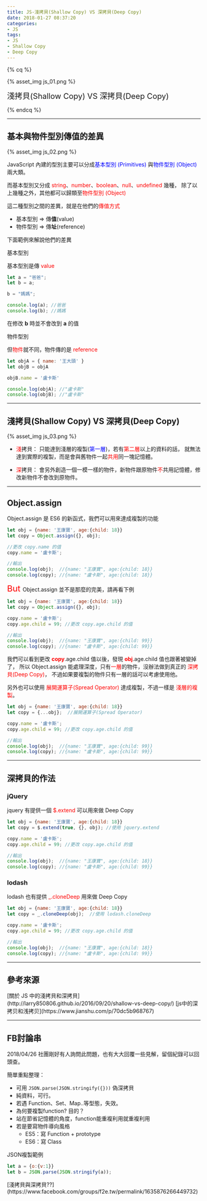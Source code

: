 ```yaml
---
title: JS-淺拷貝(Shallow Copy) VS 深拷貝(Deep Copy)
date: 2018-01-27 08:37:20
categories:
- JS
tags:
- JS
- Shallow Copy
- Deep Copy
---
```


{% cq %}

{% asset_img js_01.png %}

<font style="font-size:20px;"> 淺拷貝(Shallow Copy) VS 深拷貝(Deep Copy) </font>

{% endcq %}

<!-- more -->
***


## 基本與物件型別傳值的差異

{% asset_img js_02.png %}

JavaScript 內建的型別主要可以分成<font color="blue">基本型別 (Primitives)</font> 與<font color="blue">物件型別 (Object)</font> 兩大類。

而基本型別又分成 <font color="red">string</font>、<font color="red">number</font>、<font color="red">boolean</font>、<font color="red">null</font>、<font color="red">undefined</font> 幾種，
除了以上幾種之外，其他都可以歸類至<font color="red">物件型別 (Object)</font>

這二種型別之間的差異，就是在他們的<font color="red">傳值方式</font>

- 基本型別 => 傳**值**(value)
- 物件型別 => 傳**址**(reference)

下面範例來解說他們的差異

<span id="inline-purple">基本型別</span>

基本型別是傳 <font color="red">value</font>

``` js 基本型別，傳value
let a = "爸爸";
let b = a;

b = "媽媽";

console.log(a); //爸爸
console.log(b); //媽媽
```

在修改 **b** 時並不會改到 **a** 的值

<span id="inline-purple">物件型別</span>

但<font color="red">物件</font>就不同，物件傳的是 <font color="red">reference</font>

``` js 物件型別，傳reference
let objA = { name: '王大頭' }
let objB = objA

objB.name = '盧卡斯'

console.log(objA); //"盧卡斯"
console.log(objB); //"盧卡斯"
```

***
## 淺拷貝(Shallow Copy) VS 深拷貝(Deep Copy)

{% asset_img js_03.png %}

- <font color="red">淺</font>拷貝：
只能達到淺層的複製(<font color="blue">第一層</font>)，若有<font color="red">第二層</font>以上的資料的話，
就無法達到實際的複製，而是會與舊物件一起<font color="red">共用</font>同一塊記憶體。

- <font color="red">深</font>拷貝：
會另外創造一個一模一樣的物件，新物件跟原物件<font color="red">不</font>共用記憶體，修改新物件不會改到原物件。

***
## Object.assign

Object.assign 是 ES6 的新函式，我們可以用來達成複製的功能

``` js 複製物件
let obj = {name: '王康寶', age:{child: 18}}
let copy = Object.assign({}, obj);

//更改 copy.name 的值
copy.name = '盧卡斯';

//輸出
console.log(obj);  //{name: "王康寶", age:{child: 18}}
console.log(copy); //{name: "盧卡斯", age:{child: 18}}
```

<font style="color: red;font-size:22px;"> But </font>Object.assign 並不是那麼的完美，請再看下例

``` js 淺拷貝
let obj = {name: '王康寶', age:{child: 18}}
let copy = Object.assign({}, obj);

copy.name = '盧卡斯';
copy.age.child = 99; //更改 copy.age.child 的值

//輸出
console.log(obj);  //{name: "王康寶", age:{child: 99}}
console.log(copy); //{name: "盧卡斯", age:{child: 99}}
```

我們可以看到更改 <font color="red">**copy**</font>.age.child 值以後，發現 <font color="red">**obj**</font>.age.child 值也跟著被變掉了，
所以 Object.assign 能處理深度，只有<font color="red">一層</font>的物件，沒辦法做到真正的 <font color="red">深拷貝(Deep Copy)</font>，
不過如果要複製的物件只有一層的話可以考慮使用他。

另外也可以使用 <font color="red">展開運算子(Spread Operator)</font> 達成複製，不過一樣是 <font color="red">淺層的複製</font>。

``` js 展開運算子( Spread Operator )
let obj = {name: '王康寶', age:{child: 18}}
let copy = {...obj};  //展開運算子(Spread Operator)

copy.name = '盧卡斯';
copy.age.child = 99; //更改 copy.age.child 的值

//輸出
console.log(obj);  //{name: "王康寶", age:{child: 99}}
console.log(copy); //{name: "盧卡斯", age:{child: 99}}
```

***
## 深拷貝的作法

### jQuery

jquery 有提供一個 <font color="red">$.extend</font> 可以用來做 Deep Copy

``` js jquery.extend
let obj = {name: '王康寶', age:{child: 18}}
let copy = $.extend(true, {}, obj); //使用 jquery.extend

copy.name = '盧卡斯';
copy.age.child = 99; //更改 copy.age.child 的值

//輸出
console.log(obj);  //{name: "王康寶", age:{child: 18}}
console.log(copy); //{name: "盧卡斯", age:{child: 99}}
```

### lodash

lodash 也有提供 <font color="red">_.cloneDeep</font> 用來做 Deep Copy

``` js lodash.cloneDeep
let obj = {name: '王康寶', age:{child: 18}}
let copy = _.cloneDeep(obj);  //使用 lodash.cloneDeep

copy.name = '盧卡斯';
copy.age.child = 99; //更改 copy.age.child 的值

//輸出
console.log(obj);  //{name: "王康寶", age:{child: 18}}
console.log(copy); //{name: "盧卡斯", age:{child: 99}}
```

***
## 參考來源
<div class="note info">[關於 JS 中的淺拷貝和深拷貝](http://larry850806.github.io/2016/09/20/shallow-vs-deep-copy/)
[js中的深拷贝和浅拷贝](https://www.jianshu.com/p/70dc5b968767)</div>

***
## FB討論串

2018/04/26 社團剛好有人詢問此問題，也有大大回覆一些見解，留個紀錄可以回頭查。

簡單重點整理：

- 可用 `JSON.parse(JSON.stringify({}))` 偽深拷貝
 - 純資料，可行。
 - 若遇 Function、Set、Map..等型態，失效。
- 為何要複製function? 目的？
 - 站在節省記憶體的角度，function能重複利用就重複利用
 - 若是要寫物件導向風格
   - ES5：寫 Function + prototype
   - ES6：寫 Class

<span id="inline-yellow">JSON複製範例</span>

``` js JSON複製範例
let a = {o:{v:1}}
let b = JSON.parse(JSON.stringify(a));
```
<div class="note primary">[淺拷貝與深拷貝??](https://www.facebook.com/groups/f2e.tw/permalink/1635876266449732)</div>

